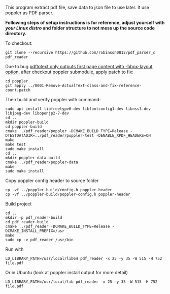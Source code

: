 This program extract pdf file, save data to json file to use later. It use poppler as PDF parser.

**Following steps of setup instructions is for reference, adjust yourself with _your Linux distro_ and folder structure to not mess up the source code directory.**


To checkout:
```commandline
git clone --recursive https://github.com/robinson0812/pdf_parser_c pdf_reader
```

Due to bug [pdftotext only outputs first page content with -bbox-layout option](https://bugs.freedesktop.org/show_bug.cgi?id=93344), after checkout poppler submodule, apply patch to fix:


```commandline
cd poppler
git apply ../0001-Remove-ActualText-class-and-fix-reference-count.patch
```

Then build and verify poppler with command:
```commandline
sudo apt install libfreetype6-dev libfontconfig1-dev libnss3-dev libjpeg-dev libopenjp2-7-dev
cd ..
mkdir poppler-build
cd poppler-build
cmake ../pdf_reader/poppler -DCMAKE_BUILD_TYPE=Release -DTESTDATADIR=../pdf_reader/poppler-test -DENABLE_XPDF_HEADERS=ON
make
make test
sudo make install
cd ..
mkdir poppler-data-build
cmake ../pdf_reader/poppler-data
make
sudo make install
```

Copy poppler config header to source folder
```commandline
cp -vf ../poppler-build/config.h poppler-header
cp -vf ../poppler-build/poppler-config.h poppler-header
```

Build project
```commandline
cd ..
mkdir -p pdf_reader-build
cd pdf_reader-build
cmake ../pdf_reader -DCMAKE_BUILD_TYPE=Release -DCMAKE_INSTALL_PREFIX=/usr
make
sudo cp -v pdf_reader /usr/bin
```

Run with 
```commandline
LD_LIBRARY_PATH=/usr/local/lib64 pdf_reader -x 25 -y 35 -W 515 -H 752 file.pdf
```

Or in Ubuntu (look at poppler install output for more detail)
```commandline
LD_LIBRARY_PATH=/usr/local/lib pdf_reader -x 25 -y 35 -W 515 -H 752 file.pdf
```
